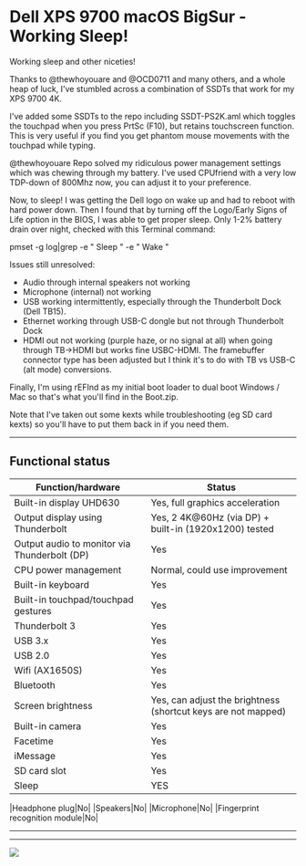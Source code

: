 # Dell XPS 9700 macOS BigSur - Working Sleep!

Working sleep and other niceties!

Thanks to @thewhoyouare and @OCD0711 and many others, and a whole heap of luck, I've stumbled across a combination of SSDTs that work for my XPS 9700 4K.

I've added some SSDTs to the repo including SSDT-PS2K.aml which toggles the touchpad when you press PrtSc (F10), but retains touchscreen function. This is very useful if you find you get phantom mouse movements with the touchpad while typing.

@thewhoyouare Repo solved my ridiculous power management settings which was chewing through my battery. I've used CPUfriend with a very low TDP-down of 800Mhz now, you can adjust it to your preference.

Now, to sleep! I was getting the Dell logo on wake up and had to reboot with hard power down. Then I found that by turning off the Logo/Early Signs of Life option in the BIOS, I was able to get proper sleep. Only 1-2% battery drain over night, checked with this Terminal command: 

pmset -g log|grep -e " Sleep  " -e " Wake  "

Issues still unresolved:
- Audio through internal speakers not working
- Microphone (internal) not working
- USB working intermittently, especially through the Thunderbolt Dock (Dell TB15).
- Ethernet working through USB-C dongle but not through Thunderbolt Dock
- HDMI out not working (purple haze, or no signal at all) when going through TB->HDMI but works fine USBC-HDMI. The framebuffer connector type has been adjusted but I think it's to do with TB vs USB-C (alt mode) conversions.

Finally, I'm using rEFInd as my initial boot loader to dual boot Windows / Mac so that's what you'll find in the Boot.zip.

Note that I've taken out some kexts while troubleshooting (eg SD card kexts) so you'll have to put them back in if you need them.


---


## Functional status

|Function/hardware|Status|
|-|-|
|Built-in display UHD630 |Yes, full graphics acceleration|
|Output display using Thunderbolt |Yes, 2 4K@60Hz (via DP) + built-in (1920x1200) tested|
|Output audio to monitor via Thunderbolt (DP) |Yes|
|CPU power management|Normal, could use improvement|
|Built-in keyboard|Yes|
|Built-in touchpad/touchpad gestures|Yes|
|Thunderbolt 3|Yes|
|USB 3.x|Yes|
|USB 2.0|Yes|
|Wifi (AX1650S)|Yes|
|Bluetooth|Yes|
|Screen brightness|Yes, can adjust the brightness (shortcut keys are not mapped)|
|Built-in camera|Yes|
|Facetime|Yes|
|iMessage|Yes|
|SD card slot|Yes|
|Sleep|YES|

|Headphone plug|No|
|Speakers|No|
|Microphone|No|
|Fingerprint recognition module|No|

---


---

![](https://github.com/thewhoareyou/MacOS-XPS-9700-OpenCore/blob/4fd0700f544e05e248bc58044402969be4f4b3e4/BigSur%20Hackintosh.png)
